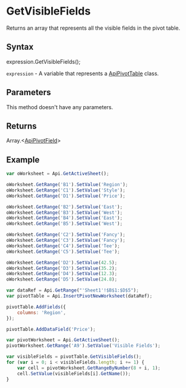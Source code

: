 # GetVisibleFields

Returns an array that represents all the visible fields in the pivot table.

## Syntax

expression.GetVisibleFields();

`expression` - A variable that represents a [ApiPivotTable](../ApiPivotTable.md) class.

## Parameters

This method doesn't have any parameters.

## Returns

Array.<[ApiPivotField](../../ApiPivotField/ApiPivotField.md)>

## Example



```javascript
var oWorksheet = Api.GetActiveSheet();

oWorksheet.GetRange('B1').SetValue('Region');
oWorksheet.GetRange('C1').SetValue('Style');
oWorksheet.GetRange('D1').SetValue('Price');

oWorksheet.GetRange('B2').SetValue('East');
oWorksheet.GetRange('B3').SetValue('West');
oWorksheet.GetRange('B4').SetValue('East');
oWorksheet.GetRange('B5').SetValue('West');

oWorksheet.GetRange('C2').SetValue('Fancy');
oWorksheet.GetRange('C3').SetValue('Fancy');
oWorksheet.GetRange('C4').SetValue('Tee');
oWorksheet.GetRange('C5').SetValue('Tee');

oWorksheet.GetRange('D2').SetValue(42.5);
oWorksheet.GetRange('D3').SetValue(35.2);
oWorksheet.GetRange('D4').SetValue(12.3);
oWorksheet.GetRange('D5').SetValue(24.8);

var dataRef = Api.GetRange("'Sheet1'!$B$1:$D$5");
var pivotTable = Api.InsertPivotNewWorksheet(dataRef);

pivotTable.AddFields({
	columns: 'Region',
});

pivotTable.AddDataField('Price');

var pivotWorksheet = Api.GetActiveSheet();
pivotWorksheet.GetRange('A9').SetValue('Visible Fields');

var visibleFields = pivotTable.GetVisibleFields();
for (var i = 0; i < visibleFields.length; i += 1) {
	var cell = pivotWorksheet.GetRangeByNumber(8 + i, 1);
	cell.SetValue(visibleFields[i].GetName());
}

```

